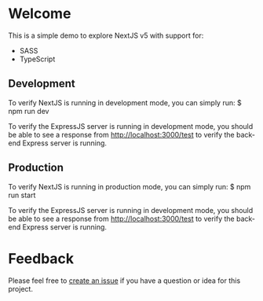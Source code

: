 # Welcome
This is a simple demo to explore NextJS v5 with support for:
+ SASS
+ TypeScript

## Development
To verify NextJS is running in development mode, you can simply run:
    $ npm run dev

To verify the ExpressJS server is running in development mode, you should be able to see a response from [http://localhost:3000/test](http://localhost:3000/test) to verify the back-end Express server is running.

## Production
To verify NextJS is running in production mode, you can simply run:
    $ npm run start

To verify the ExpressJS server is running in development mode, you should be able to see a response from [http://localhost:3000/test](http://localhost:3000/test) to verify the back-end Express server is running.

# Feedback
Please feel free to [create an issue](https://github.com/TheRobBrennan/demo-nextjs-v5/issues) if you have a question or idea for this project.
